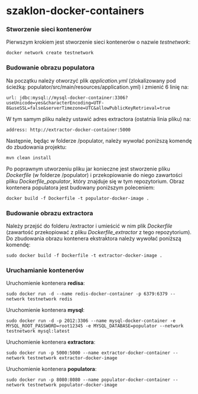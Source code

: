 # szaklon-docker-containers

### Stworzenie sieci kontenerów

Pierwszym krokiem jest stworzenie sieci kontenerów o nazwie _testnetwork_:

`docker network create testnetwork`

### Budowanie obrazu populatora

Na początku należy otworzyć plik _application.yml_ (zlokalizowany pod ścieżką: populator/src/main/resources/application.yml) i zmienić 6 linię na:

`url: jdbc:mysql://mysql-docker-container:3306?useUnicode=yes&characterEncoding=UTF-8&useSSL=false&serverTimezone=UTC&allowPublicKeyRetrieval=true`

W tym samym pliku należy ustawić adres extractora (ostatnia linia pliku) na:

`address: http://extractor-docker-container:5000`

Następnie, będąc w folderze /populator, należy wywołać poniższą komendę do zbudowania projektu:

`mvn clean install`

Po poprawnym utworzeniu pliku jar konieczne jest stworzenie pliku _Dockerfile_ (w folderze /populator) i przekopiowanie do niego zawartości pliku _Dockerfile_populator_, który znajduje się w tym repozytorium. Obraz kontenera populatora jest budowany poniższym poleceniem:

`docker build -f Dockerfile -t populator-docker-image .`

### Budowanie obrazu extractora

Należy przejść do folderu /extractor i umieścić w nim plik _Dockerfile_ (zawartość przekopiować z pliku _Dockerfile_extractor_ z tego repozytorium). Do zbudowania obrazu kontenera ekstraktora należy wywołać poniższą komendę:

`sudo docker build -f Dockerfile -t extractor-docker-image .`

### Uruchamianie kontenerów

Uruchomienie kontenera **redisa**:

`sudo docker run -d --name redis-docker-container -p 6379:6379 --network testnetwork redis`

Uruchomienie kontenera **mysql**:

`sudo docker run -d -p 2012:3306 --name mysql-docker-container -e MYSQL_ROOT_PASSWORD=root12345 -e MYSQL_DATABASE=populator --network testnetwork mysql:latest`

Uruchomienie kontenera **extractora**:

`sudo docker run -p 5000:5000 --name extractor-docker-container --network testnetwork extractor-docker-image`

Uruchomienie kontenera **populatora**:

`sudo docker run -p 8080:8080 --name populator-docker-container --network testnetwork populator-docker-image`

